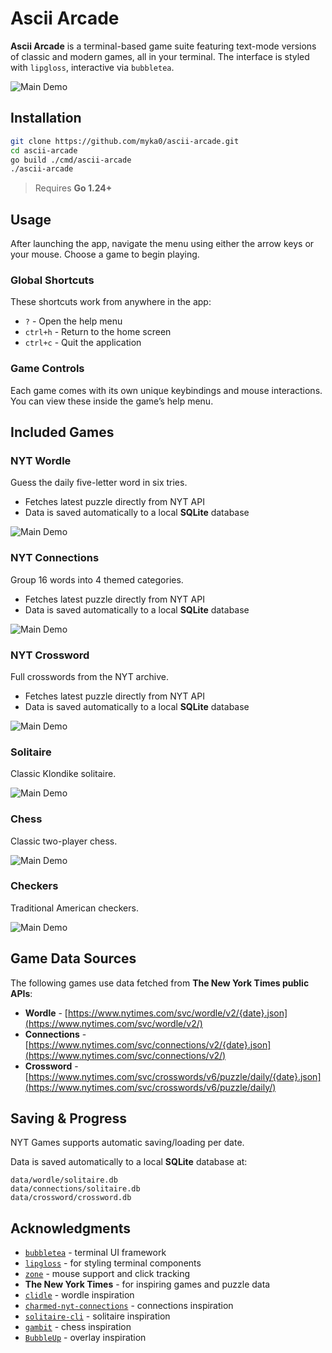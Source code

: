 # Ascii Arcade

**Ascii Arcade** is a terminal-based game suite featuring text-mode versions of classic and modern games, all in your terminal. The interface is styled with `lipgloss`, interactive via `bubbletea`.

![Main Demo](assets/main-demo.gif)

## Installation

```bash
git clone https://github.com/myka0/ascii-arcade.git
cd ascii-arcade
go build ./cmd/ascii-arcade
./ascii-arcade
```

> Requires **Go 1.24+**

## Usage

After launching the app, navigate the menu using either the arrow keys or your mouse. Choose a game to begin playing.

### Global Shortcuts

These shortcuts work from anywhere in the app:

* `?` - Open the help menu
* `ctrl+h` - Return to the home screen
* `ctrl+c` - Quit the application

### Game Controls

Each game comes with its own unique keybindings and mouse interactions. You can view these inside the game’s help menu.

## Included Games

### NYT Wordle

Guess the daily five-letter word in six tries.

* Fetches latest puzzle directly from NYT API
* Data is saved automatically to a local **SQLite** database

![Main Demo](assets/wordle-demo.gif)

### NYT Connections

Group 16 words into 4 themed categories.

* Fetches latest puzzle directly from NYT API
* Data is saved automatically to a local **SQLite** database

![Main Demo](assets/connections-demo.gif)

### NYT Crossword

Full crosswords from the NYT archive.

* Fetches latest puzzle directly from NYT API
* Data is saved automatically to a local **SQLite** database

![Main Demo](assets/crossword-demo.gif)

### Solitaire

Classic Klondike solitaire.

![Main Demo](assets/solitaire-demo.gif)

### Chess

Classic two-player chess.

![Main Demo](assets/chess-demo.gif)

### Checkers

Traditional American checkers.

![Main Demo](assets/checkers-demo.gif)

## Game Data Sources

The following games use data fetched from **The New York Times public APIs**:

* **Wordle** - [https://www.nytimes.com/svc/wordle/v2/{date}.json](https://www.nytimes.com/svc/wordle/v2/)
* **Connections** - [https://www.nytimes.com/svc/connections/v2/{date}.json](https://www.nytimes.com/svc/connections/v2/)
* **Crossword** - [https://www.nytimes.com/svc/crosswords/v6/puzzle/daily/{date}.json](https://www.nytimes.com/svc/crosswords/v6/puzzle/daily/)

## Saving & Progress

NYT Games supports automatic saving/loading per date.

Data is saved automatically to a local **SQLite** database at:

```
data/wordle/solitaire.db
data/connections/solitaire.db
data/crossword/crossword.db
```

## Acknowledgments

* [`bubbletea`](https://github.com/charmbracelet/bubbletea) - terminal UI framework
* [`lipgloss`](https://github.com/charmbracelet/lipgloss) - for styling terminal components
* [`zone`](https://github.com/lrstanley/bubblezone) - mouse support and click tracking
* **The New York Times** - for inspiring games and puzzle data
* [`clidle`](https://github.com/ajeetdsouza/clidle) - wordle inspiration
* [`charmed-nyt-connections`](https://github.com/mfonism/charmed-nyt-connections) - connections inspiration
* [`solitaire-cli`](https://github.com/brianstrauch/solitaire-tui) - solitaire inspiration
* [`gambit`](https://github.com/maaslalani/gambit) - chess inspiration
* [`BubbleUp`](https://github.com/DaltonSW/BubbleUp) - overlay inspiration

